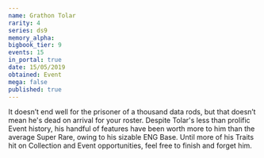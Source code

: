 ```yaml
---
name: Grathon Tolar
rarity: 4
series: ds9
memory_alpha:
bigbook_tier: 9
events: 15
in_portal: true
date: 15/05/2019
obtained: Event
mega: false
published: true
---
```


It doesn’t end well for the prisoner of a thousand data rods, but that doesn’t mean he's dead on arrival for your roster. Despite Tolar's less than prolific Event history, his handful of features have been worth more to him than the average Super Rare, owing to his sizable ENG Base. Until more of his Traits hit on Collection and Event opportunities, feel free to finish and forget him.
